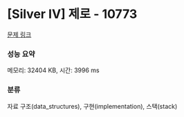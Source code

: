 # [Silver IV] 제로 - 10773 

[문제 링크](https://www.acmicpc.net/problem/10773) 

### 성능 요약

메모리: 32404 KB, 시간: 3996 ms

### 분류

자료 구조(data_structures), 구현(implementation), 스택(stack)

